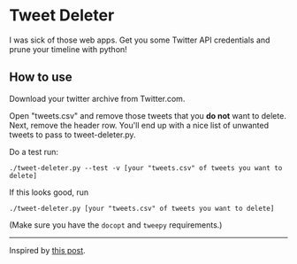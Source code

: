 Tweet Deleter
=============

I was sick of those web apps. Get you some Twitter API credentials and
prune your timeline with python!

How to use
----------

Download your twitter archive from Twitter.com.

Open "tweets.csv" and remove those tweets that you **do not** want to
delete. Next, remove the header row. You'll end up with a nice list of
unwanted tweets to pass to tweet-deleter.py.

Do a test run:

```./tweet-deleter.py --test -v [your "tweets.csv" of tweets you want to delete]```

If this looks good, run

```./tweet-deleter.py [your "tweets.csv" of tweets you want to delete]```

(Make sure you have the ```docopt``` and ```tweepy``` requirements.)

---

Inspired by [this post](http://www.mathewinkson.com/2015/03/delete-old-tweets-selectively-using-python-and-tweepy).
